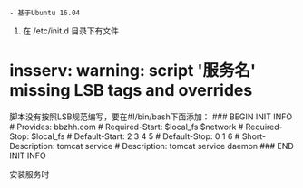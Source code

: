 
	- 基于Ubuntu 16.04

1. 在 /etc/init.d 目录下有文件 

# insserv: warning: script '服务名' missing LSB tags and overrides #

脚本没有按照LSB规范编写，要在#!/bin/bash下面添加：
	### BEGIN INIT INFO
	# Provides:          bbzhh.com
	# Required-Start:    $local_fs $network
	# Required-Stop:     $local_fs
	# Default-Start:     2 3 4 5
	# Default-Stop:      0 1 6
	# Short-Description: tomcat service
	# Description:       tomcat service daemon
	### END INIT INFO
	
安装服务时